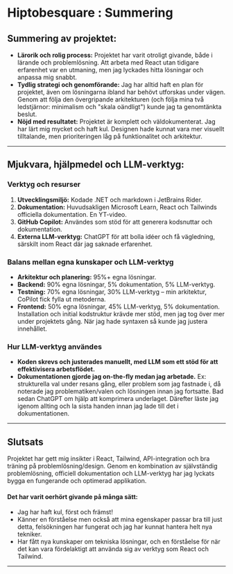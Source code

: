 ﻿# Hiptobesquare : Summering

## Summering av projektet:

- **Lärorik och rolig process:** Projektet har varit otroligt givande, både i lärande och problemlösning. Att arbeta med React utan tidigare erfarenhet var en utmaning, men jag lyckades hitta lösningar och anpassa mig snabbt.
- **Tydlig strategi och genomförande:** Jag har alltid haft en plan för projektet, även om lösningarna ibland har behövt utforskas under vägen. Genom att följa den övergripande arkitekturen (och följa mina två ledstjärnor: minimalism och "skala oändligt") kunde jag ta genomtänkta beslut.
- **Nöjd med resultatet:** Projektet är komplett och väldokumenterat. Jag har lärt mig mycket och haft kul. Designen hade kunnat vara mer visuellt tilltalande, men prioriteringen låg på funktionalitet och arkitektur.

---

## Mjukvara, hjälpmedel och LLM-verktyg:

### Verktyg och resurser
1. **Utvecklingsmiljö:** Kodade .NET och markdown i JetBrains Rider.
2. **Dokumentation:** Huvudsakligen Microsoft Learn, React och Tailwinds officiella dokumentation. En YT-video.
3. **GitHub Copilot:** Användes som stöd för att generera kodsnuttar och dokumentation.
4. **Externa LLM-verktyg:** ChatGPT för att bolla idéer och få vägledning, särskilt inom React där jag saknade erfarenhet.

### Balans mellan egna kunskaper och LLM-verktyg
- **Arkitektur och planering:** 95%+ egna lösningar.
- **Backend:** 90% egna lösningar, 5% dokumentation, 5% LLM-verktyg.
- **Testning:** 70% egna lösningar, 30% LLM-verktyg – min arkitektur, CoPilot fick fylla ut metoderna.
- **Frontend:** 50% egna lösningar, 45% LLM-verktyg, 5% dokumentation. Installation och initial kodstruktur krävde mer stöd, men jag tog över mer under projektets gång. När jag hade syntaxen så kunde jag justera innehållet.

### Hur LLM-verktyg användes
- **Koden skrevs och justerades manuellt, med LLM som ett stöd för att effektivisera arbetsflödet.**
- **Dokumentationen gjorde jag on-the-fly medan jag arbetade.** Ex: strukturella val under resans gång, eller problem som jag fastnade i, då noterade jag problematiken/valen och lösningen innan jag fortsatte. Bad sedan ChatGPT om hjälp att komprimera underlaget. Därefter läste jag igenom allting och la sista handen innan jag lade till det i dokumentationen.

---

## Slutsats

Projektet har gett mig insikter i React, Tailwind, API-integration och bra träning på problemlösning/design. Genom en kombination av självständig problemlösning, officiell dokumentation och LLM-verktyg har jag lyckats bygga en fungerande och optimerad applikation.

#### Det har varit oerhört givande på många sätt:
- Jag har haft kul, först och främst!
- Känner en förståelse men också att mina egenskaper passar bra till just detta, felsökningen har fungerat och jag har kunnat hantera helt nya tekniker.
- Har fått nya kunskaper om tekniska lösningar, och en förståelse för när det kan vara fördelaktigt att använda sig av verktyg som React och Tailwind.

---